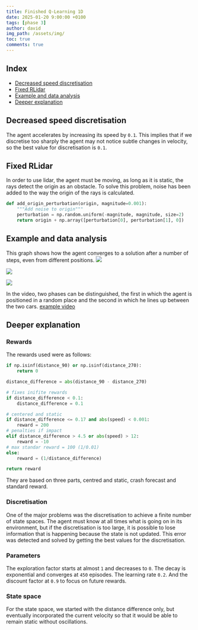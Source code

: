 ```yaml
---
title: Finished Q-Learning 1D
date: 2025-01-20 9:00:00 +0100
tags: [phase 3]
author: david
img_path: /assets/img/
toc: true
comments: true
---
```


## Index

- [Decreased speed discretisation](#decreased-speed-discretisation)
- [Fixed RLidar](#fixed-rlidar)
- [Example and data analysis](#example-and-data-analysis)
- [Deeper explanation](#deeper-explanation)


## Decreased speed discretisation

The agent accelerates by increasing its speed by `0.1`. This implies that if we discretise too sharply the agent may not notice subtle changes in velocity, so the best value for discretisation is `0.1`.

## Fixed RLidar

In order to use lidar, the agent must be moving, as long as it is static, the rays detect the origin as an obstacle. To solve this problem, noise has been added to the way the origin of the rays is calculated.

```python
def add_origin_perturbation(origin, magnitude=0.001):
    """Add noise to origin"""
    perturbation = np.random.uniform(-magnitude, magnitude, size=2)
    return origin + np.array([perturbation[0], perturbation[1], 0]) 
```

## Example and data analysis

This graph shows how the agent converges to a solution after a number of steps, even from different positions.
![](final_1d/dist_diffs.png)


![](final_1d/epsilon.png)


![](final_1d/eps_steps.png)

In the video, two phases can be distinguished, the first in which the agent is positioned in a random place and the second in which he lines up between the two cars.
[example video](https://drive.google.com/file/d/1UJGxviEJHpsycFnmCeQeAKRZs01Jk2MR/view?usp=sharing)

## Deeper explanation

### Rewards

The rewards used were as follows: 

```python
if np.isinf(distance_90) or np.isinf(distance_270):
    return 0

distance_difference = abs(distance_90 - distance_270)

# fixes inifite rewards
if distance_difference < 0.1:
    distance_difference = 0.1

# centered and static
if distance_difference <= 0.17 and abs(speed) < 0.001:
    reward = 200
# penalties if impact
elif distance_difference > 4.5 or abs(speed) > 12:
    reward = -10
# max standar reward = 100 (1/0.01)
else:
    reward = (1/distance_difference)

return reward
```

They are based on three parts, centred and static, crash forecast and standard reward.

### Discretisation

One of the major problems was the discretisation to achieve a finite number of state spaces.
The agent must know at all times what is going on in its environment, but if the discretisation is too large, it is possible to lose information that is happening because the state is not updated.
This error was detected and solved by getting the best values for the discretisation.

### Parameters

The exploration factor starts at almost `1` and decreases to `0`. The decay is exponential and converges at `450` episodes.
The learning rate `0.2`. And the discount factor at `0.9` to focus on future rewards.

### State space

For the state space, we started with the distance difference only, but eventually incorporated the current velocity so that it would be able to remain static without oscillations.
